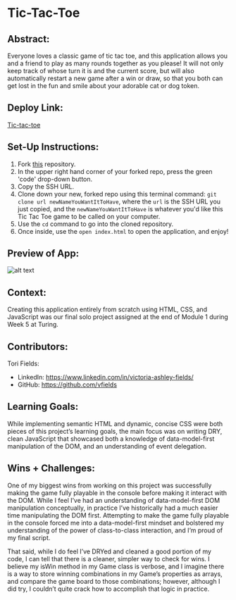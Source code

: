 # Tic-Tac-Toe

## Abstract:
Everyone loves a classic game of tic tac toe, and this application allows you and a friend to play as many rounds together as you please! It will not only keep track of whose turn it is and the current score, but will also automatically restart a new game after a win or draw, so that you both can get lost in the fun and smile about your adorable cat or dog token.

## Deploy Link:
[Tic-tac-toe](https://vfields.github.io/tic-tac-toe/)

## Set-Up Instructions:
1. Fork [this](https://github.com/vfields/tic-tac-toe) repository.
2. In the upper right hand corner of your forked repo, press the green 'code' drop-down button.
3. Copy the SSH URL.
4. Clone down your new, forked repo using this terminal command: <code>git clone url newNameYouWantItToHave</code>, where the <code>url</code> is the SSH URL you just copied, and the <code>newNameYouWantItToHave</code> is whatever you'd like this Tic Tac Toe game to be called on your computer.
5. Use the <code>cd</code> command to go into the cloned repository.
6. Once inside, use the <code>open index.html</code> to open the application, and enjoy!

## Preview of App:

![alt text](https://user-images.githubusercontent.com/103962335/183304656-da8bdc76-4fb0-45a3-b044-097eea801a6e.png "Tic-Tac-Toe Preview")

## Context:
Creating this application entirely from scratch using HTML, CSS, and JavaScript was our final solo project assigned at the end of Module 1 during Week 5 at Turing.

## Contributors:
Tori Fields:
* LinkedIn: https://www.linkedin.com/in/victoria-ashley-fields/
* GitHub: https://github.com/vfields

## Learning Goals:
While implementing semantic HTML and dynamic, concise CSS were both pieces of this project’s learning goals, the main focus was on writing DRY, clean JavaScript that showcased both a knowledge of data-model-first manipulation of the DOM, and an understanding of event delegation.

## Wins + Challenges:
One of my biggest wins from working on this project was successfully making the game fully playable in the console before making it interact with the DOM. While I feel I’ve had an understanding of data-model-first DOM manipulation conceptually, in practice I’ve historically had a much easier time manipulating the DOM first. Attempting to make the game fully playable in the console forced me into a data-model-first mindset and bolstered my understanding of the power of class-to-class interaction, and I’m proud of my final script.

That said, while I do feel I’ve DRYed and cleaned a good portion of my code, I can tell that there is a cleaner, simpler way to check for wins. I believe my isWin method in my Game class is verbose, and I imagine there is a way to store winning combinations in my Game’s properties as arrays, and compare the game board to those combinations; however, although I did try, I couldn’t quite crack how to accomplish that logic in practice.

